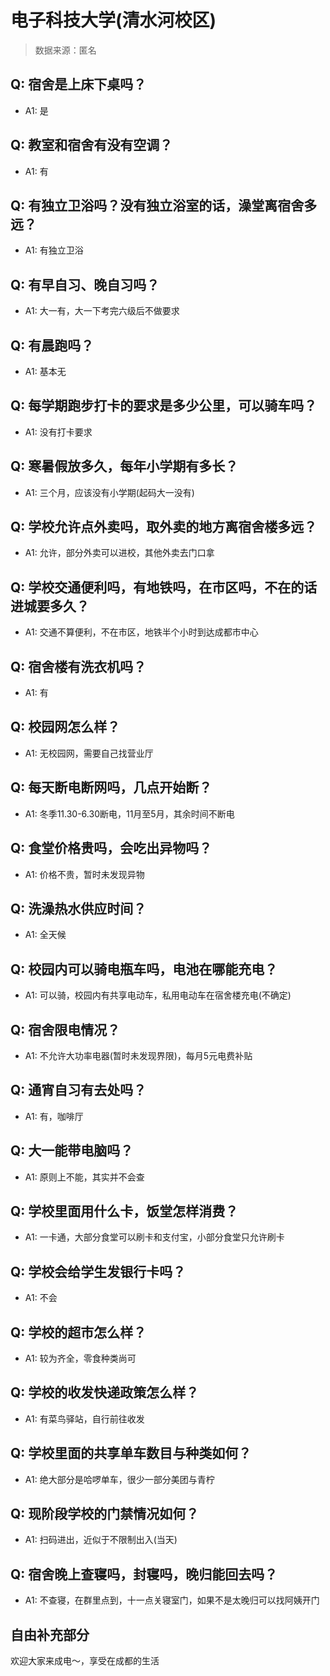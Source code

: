 # 电子科技大学(清水河校区)

> 数据来源：匿名

## Q: 宿舍是上床下桌吗？

- A1: 是

## Q: 教室和宿舍有没有空调？

- A1: 有

## Q: 有独立卫浴吗？没有独立浴室的话，澡堂离宿舍多远？

- A1: 有独立卫浴

## Q: 有早自习、晚自习吗？

- A1: 大一有，大一下考完六级后不做要求

## Q: 有晨跑吗？

- A1: 基本无

## Q: 每学期跑步打卡的要求是多少公里，可以骑车吗？

- A1: 没有打卡要求

## Q: 寒暑假放多久，每年小学期有多长？

- A1: 三个月，应该没有小学期(起码大一没有)

## Q: 学校允许点外卖吗，取外卖的地方离宿舍楼多远？

- A1: 允许，部分外卖可以进校，其他外卖去门口拿

## Q: 学校交通便利吗，有地铁吗，在市区吗，不在的话进城要多久？

- A1: 交通不算便利，不在市区，地铁半个小时到达成都市中心

## Q: 宿舍楼有洗衣机吗？

- A1: 有

## Q: 校园网怎么样？

- A1: 无校园网，需要自己找营业厅

## Q: 每天断电断网吗，几点开始断？

- A1: 冬季11.30-6.30断电，11月至5月，其余时间不断电

## Q: 食堂价格贵吗，会吃出异物吗？

- A1: 价格不贵，暂时未发现异物

## Q: 洗澡热水供应时间？

- A1: 全天候

## Q: 校园内可以骑电瓶车吗，电池在哪能充电？

- A1: 可以骑，校园内有共享电动车，私用电动车在宿舍楼充电(不确定)

## Q: 宿舍限电情况？

- A1: 不允许大功率电器(暂时未发现界限)，每月5元电费补贴

## Q: 通宵自习有去处吗？

- A1: 有，咖啡厅

## Q: 大一能带电脑吗？

- A1: 原则上不能，其实并不会查

## Q: 学校里面用什么卡，饭堂怎样消费？

- A1: 一卡通，大部分食堂可以刷卡和支付宝，小部分食堂只允许刷卡

## Q: 学校会给学生发银行卡吗？

- A1: 不会

## Q: 学校的超市怎么样？

- A1: 较为齐全，零食种类尚可

## Q: 学校的收发快递政策怎么样？

- A1: 有菜鸟驿站，自行前往收发

## Q: 学校里面的共享单车数目与种类如何？

- A1: 绝大部分是哈啰单车，很少一部分美团与青柠

## Q: 现阶段学校的门禁情况如何？

- A1: 扫码进出，近似于不限制出入(当天)

## Q: 宿舍晚上查寝吗，封寝吗，晚归能回去吗？

- A1: 不查寝，在群里点到，十一点关寝室门，如果不是太晚归可以找阿姨开门

## 自由补充部分

欢迎大家来成电～，享受在成都的生活